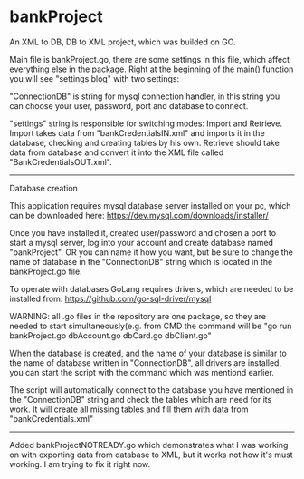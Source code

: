 # bankProject
An XML to DB, DB to XML project, which was builded on GO.

Main file is bankProject.go, there are some settings in this file, which affect everything else in the package.
Right at the beginning of the main() function you will see "settings blog" with two settings:

"ConnectionDB" is string for mysql connection handler, in this string you can choose your user, password, port and database to connect.

"settings" string is responsible for switching modes: Import and Retrieve. Import takes data from "bankCredentialsIN.xml" and imports it in the database, checking and creating tables by his own. Retrieve should take data from database and convert it into the XML file called "BankCredentialsOUT.xml".

----------------------
Database creation

This application requires mysql database server installed on your pc, which can be downloaded here: https://dev.mysql.com/downloads/installer/

Once you have installed it, created user/password and chosen a port to start a mysql server, log into your account and create database named "bankProject". OR you can name it how you want, but be sure to change the name of database in the "ConnectionDB" string which is located in the bankProject.go file.

To operate with databases GoLang requires drivers, which are needed to be installed from: https://github.com/go-sql-driver/mysql

WARNING: all .go files in the repository are one package, so they are needed to start simultaneously(e.g. from CMD the command will be "go run bankProject.go dbAccount.go dbCard.go dbClient.go"

When the database is created, and the name of your database is similar to the name of database written in "ConnectionDB", all drivers are installed, you can start the script with the command which was mentiond earlier.

The script will automatically connect to the database you have mentioned in the "ConnectionDB" string and check the tables which are need for its work. It will create all missing tables and fill them with data from "bankCredentials.xml"

-------------
Added bankProjectNOTREADY.go which demonstrates what I was working on with exporting data from database to XML, but it works not how it's must working. I am trying to fix it right now.
